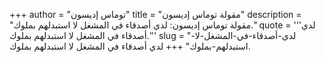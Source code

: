 +++
author = "توماس إديسون"
title = "مقولة توماس إديسون"
description = "مقولة توماس إديسون: لدي أصدقاء في المشغل لا استبدلهم بملوك."
quote = '''لدي أصدقاء في المشغل لا استبدلهم بملوك.'''
slug = "لدي-أصدقاء-في-المشغل-لا-استبدلهم-بملوك"
+++
لدي أصدقاء في المشغل لا استبدلهم بملوك.
